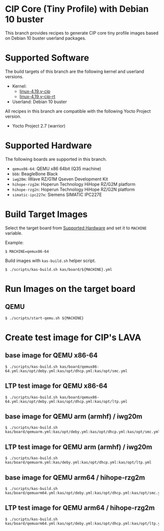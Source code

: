 CIP Core (Tiny Profile) with Debian 10 buster
=============================================

This branch provides recipes to generate CIP core tiny profile images
based on Debian 10 buster userland packages.

Supported Software
==================

The build targets of this branch are the following kernel and userland versions.

* Kernel:
    * [linux-4.19.y-cip](https://git.kernel.org/pub/scm/linux/kernel/git/cip/linux-cip.git/log/?h=linux-4.19.y-cip)
    * [linux-4.19.y-cip-rt](https://git.kernel.org/pub/scm/linux/kernel/git/cip/linux-cip.git/log/?h=linux-4.19.y-cip-rt)
* Userland: Debian 10 buster

All recipes in this branch are compatible with the following Yocto Project version.

* Yocto Project 2.7 (warrior)

Supported Hardware
==================

The following boards are supported in this branch.

* `qemux86-64`: QEMU x86 64bit (Q35 machine)
* `bbb`: BeagleBone Black
* `iwg20m`: iWave RZ/G1M Qseven Development Kit
* `hihope-rzg2m`: Hoperun Technology HiHope RZ/G2M platform
* `hihope-rzg2n`: Hoperun Technology HiHope RZ/G2N platform
* `simatic-ipc227e`: Siemens SIMATIC IPC227E

Build Target Images
===================

Select the target board from [Supported Hardware](#supported-hardware)
and set it to `MACHINE` variable.

Example:

    $ MACHINE=qemux86-64

Build images with `kas-build.sh` helper script.

    $ ./scripts/kas-build.sh kas/board/${MACHINE}.yml

Run Images on the target board
==============================

QEMU
----

    $ ./scripts/start-qemu.sh ${MACHINE}

Create test image for CIP's LAVA
================================

base image for QEMU x86-64
--------------------------

    $ ./scripts/kas-build.sh kas/board/qemux86-64.yml:kas/opt/deby.yml:kas/opt/dhcp.yml:kas/opt/smc.yml

LTP test image for QEMU x86-64
------------------------------

    $ ./scripts/kas-build.sh kas/board/qemux86-64.yml:kas/opt/deby.yml:kas/opt/dhcp.yml:kas/opt/ltp.yml

base image for QEMU arm (armhf) / iwg20m
-------------------------

    $ ./scripts/kas-build.sh kas/board/qemuarm.yml:kas/opt/deby.yml:kas/opt/dhcp.yml:kas/opt/smc.yml

LTP test image for QEMU arm (armhf) / iwg20m
------------------------------

    $ ./scripts/kas-build.sh kas/board/qemuarm.yml:kas/deby.yml:kas/opt/dhcp.yml:kas/opt/ltp.yml

base image for QEMU arm64 / hihope-rzg2m
--------------------------

    $ ./scripts/kas-build.sh kas/board/qemuarm64.yml:kas/opt/deby.yml:kas/opt/dhcp.yml:kas/opt/smc.yml

LTP test image for QEMU arm64 / hihope-rzg2m
------------------------------

    $ ./scripts/kas-build.sh kas/board/qemuarm64.yml:kas/opt/deby.yml:kas/opt/dhcp.yml:kas/opt/ltp.yml

